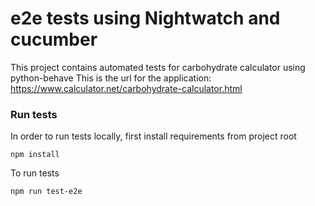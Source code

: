 # e2e tests using Nightwatch and cucumber

This project contains automated tests for carbohydrate calculator using python-behave
This is the url for the application: https://www.calculator.net/carbohydrate-calculator.html

### Run tests

In order to run tests locally, first install requirements from project root

`npm install`

To run tests

`npm run test-e2e`
